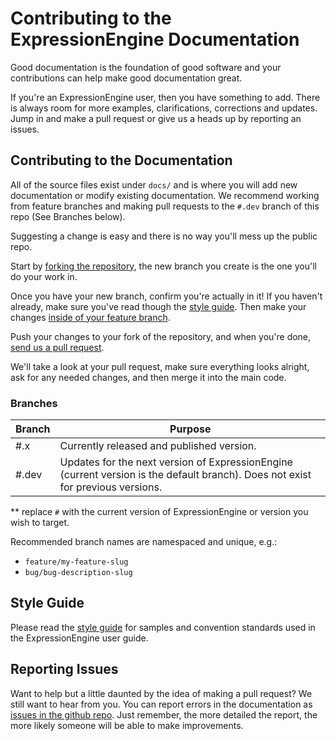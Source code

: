 # Contributing to the ExpressionEngine Documentation

Good documentation is the foundation of good software and your contributions can help make good documentation great.

If you're an ExpressionEngine user, then you have something to add. There is always room for more examples, clarifications, corrections and updates. Jump in and make a pull request or give us a heads up by reporting an issues.

## Contributing to the Documentation

All of the source files exist under `docs/` and is where you will add new documentation or modify existing documentation. We recommend working from feature branches and making pull requests to the `#.dev` branch of this repo (See Branches below).

Suggesting a change is easy and there is no way you'll mess up the public repo.

Start by [forking the repository](https://help.github.com/articles/fork-a-repo), the new branch you create is the one you'll do your work in.

Once you have your new branch, confirm you're actually in it! If you haven't already, make sure you've read though the [style guide](#style-guide). Then make your changes [inside of your feature branch](https://help.github.com/articles/fork-a-repo).

Push your changes to your fork of the repository, and when you're done, [send us a pull request](https://help.github.com/articles/using-pull-requests).

We'll take a look at your pull request, make sure everything looks alright, ask for any needed changes, and then merge it into the main code.

### Branches

| Branch | Purpose |
| ------ | ------- |
| #.x | Currently released and published version.
| #.dev | Updates for the next version of ExpressionEngine (current version is the default branch). Does not exist for previous versions. |
** replace `#` with the current version of ExpressionEngine or version you wish to target.

Recommended branch names are namespaced and unique, e.g.:

- `feature/my-feature-slug`
- `bug/bug-description-slug`
 
## Style Guide

Please read the [style guide](https://docs.expressionengine.com/latest/style-guide.html) for samples and convention standards used in the ExpressionEngine user guide.

## Reporting Issues

Want to help but a little daunted by the idea of making a pull request? We still want to hear from you. You can report errors in the documentation as [issues in the github repo](https://github.com/ExpressionEngine/ExpressionEngine-User-Guide/issues).  Just remember, the more detailed the report, the more likely someone will be able to make improvements.
